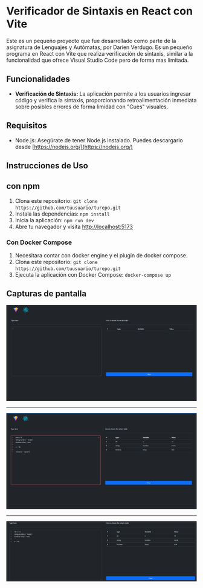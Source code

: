 # Verificador de Sintaxis en React con Vite

Este es un pequeño proyecto que fue desarrollado como parte de la asignatura de Lenguajes y Autómatas, por Darien Verdugo. Es un pequeño programa en React con Vite que realiza verificación de sintaxis, similar a la funcionalidad que ofrece Visual Studio Code pero de forma mas limitada.

## Funcionalidades

- **Verificación de Sintaxis:** La aplicación permite a los usuarios ingresar código y verifica la sintaxis, proporcionando retroalimentación inmediata sobre posibles errores de forma limidad con "Cues" visuales.

## Requisitos

- Node.js: Asegúrate de tener Node.js instalado. Puedes descargarlo desde [https://nodejs.org/](https://nodejs.org/)

## Instrucciones de Uso

## con npm

1. Clona este repositorio: `git clone https://github.com/tuusuario/turepo.git`
2. Instala las dependencias: `npm install`
3. Inicia la aplicación: `npm run dev`
4. Abre tu navegador y visita [http://localhost:5173](http://localhost:5173)

### Con Docker Compose

1. Necesitara contar con docker engine y el plugin de docker compose.
2. Clona este repositorio: `git clone https://github.com/tuusuario/turepo.git`
3. Ejecuta la aplicación con Docker Compose: `docker-compose up`

## Capturas de pantalla

<img src="images/captura1.png" alt="Sintaxis correcta">

<hr/>

<img src="images/captura3.png" alt="Sintaxis incorrecta">

<hr/>

<img src="images/captura2.png" alt="Sintaxis correcta otra vez">
